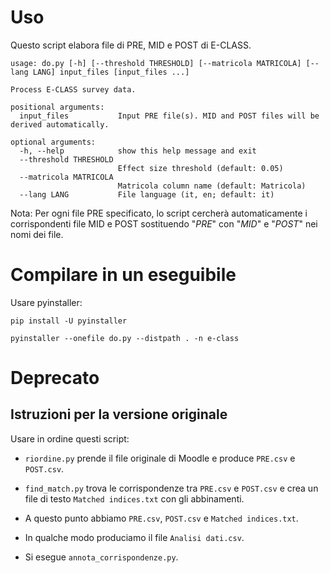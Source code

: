 # Uso

Questo script elabora file di PRE, MID e POST di E-CLASS.

```
usage: do.py [-h] [--threshold THRESHOLD] [--matricola MATRICOLA] [--lang LANG] input_files [input_files ...]

Process E-CLASS survey data.

positional arguments:
  input_files           Input PRE file(s). MID and POST files will be derived automatically.

optional arguments:
  -h, --help            show this help message and exit
  --threshold THRESHOLD
                        Effect size threshold (default: 0.05)
  --matricola MATRICOLA
                        Matricola column name (default: Matricola)
  --lang LANG           File language (it, en; default: it)

```

Nota: Per ogni file PRE specificato, lo script cercherà automaticamente i corrispondenti file MID e POST sostituendo "_PRE_" con "_MID_" e "_POST_" nei nomi dei file.

# Compilare in un eseguibile

Usare pyinstaller:

`pip install -U pyinstaller`

`pyinstaller --onefile do.py --distpath . -n e-class`

# Deprecato

## Istruzioni per la versione originale

Usare in ordine questi script:

* `riordine.py` prende il file originale di Moodle e produce `PRE.csv` e `POST.csv`.
* `find_match.py` trova le corrispondenze tra `PRE.csv` e `POST.csv` e crea un file di testo `Matched indices.txt` con gli abbinamenti.
* A questo punto abbiamo `PRE.csv`, `POST.csv` e `Matched indices.txt`.

* In qualche modo produciamo il file `Analisi dati.csv`.

* Si esegue `annota_corrispondenze.py`.
